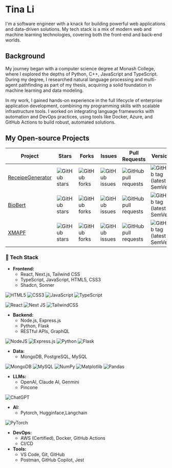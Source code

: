 # Tina Li
I'm a software engineer with a knack for building powerful web applications and data-driven solutions. My tech stack is a mix of modern web and machine learning technologies, covering both the front-end and back-end worlds.
## Background
My journey began with a computer science degree at Monash College, where I explored the depths of Python, C++, JavaScript and TypeScript. During my degree, I researched natural language processing and multi-agent pathfinding as part of my thesis, acquiring a solid foundation in machine learning and data modeling.

In my work, I gained hands-on experience in the full lifecycle of enterprise application development, combining my programming skills with scalable infrastructure tools. I worked on integrating language frameworks with automation and DevOps practices, using tools like Docker, Azure, and GitHub Actions to build robust, automated solutions.

## My Open-source Projects
Project|Stars|Forks|Issues|Pull Requests|Version|License
-|-|-|-|-|-|-
[ReceipeGenerator](https://github.com/tinamola/RecipeGenerator)|![GitHub stars](https://img.shields.io/github/stars/tinamola/RecipeGenerator)|![GitHub forks](https://img.shields.io/github/forks/tinamola/RecipeGenerator)|![GitHub issues](https://img.shields.io/github/issues/tinamola/RecipeGenerator)|![GitHub pull requests](https://img.shields.io/github/issues-pr/tinamola/RecipeGenerator)|![GitHub tag (latest SemVer)](https://img.shields.io/github/v/tag/tinamola/RecipeGenerator?label=version&logo=github)|![GitHub](https://img.shields.io/github/license/tinamola/RecipeGenerator?logo=github)
[BioBert](https://github.com/tinamola/BioBERT)|![GitHub stars](https://img.shields.io/github/stars/tinamola/BioBERT)|![GitHub forks](https://img.shields.io/github/forks/tinamola/BioBERT)|![GitHub issues](https://img.shields.io/github/issues/tinamola/BioBERT)|![GitHub pull requests](https://img.shields.io/github/issues-pr/tinamola/BioBERT)|![GitHub tag (latest SemVer)](https://img.shields.io/github/v/tag/tinamola/BioBERT?label=version&logo=github)|![GitHub](https://img.shields.io/github/license/tinamola/BioBERT?logo=github)
[XMAPF](https://github.com/tinamola/MAPFVisualizer)|![GitHub stars](https://img.shields.io/github/stars/tinamola/MAPFVisualizer)|![GitHub forks](https://img.shields.io/github/forks/tinamola/MAPFVisualizer)|![GitHub issues](https://img.shields.io/github/issues/tinamola/MAPFVisualizer)|![GitHub pull requests](https://img.shields.io/github/issues-pr/tinamola/MAPFVisualizer)|![GitHub tag (latest SemVer)](https://img.shields.io/github/v/tag/tinamola/MAPFVisualizer?label=version&logo=github)|![GitHub](https://img.shields.io/github/license/tinamola/MAPFVisualizer?logo=github)
### 🔧 Tech Stack

- **Frontend:** 
  - React, Next.js, Tailwind CSS
  - TypeScript, JavaScript, HTML5, CSS3
  - Shadcn,  Sonner
 
![HTML5](https://img.shields.io/badge/html5-%23E34F26.svg?style=for-the-badge&logo=html5&logoColor=white)
![CSS3](https://img.shields.io/badge/css3-%231572B6.svg?style=for-the-badge&logo=css3&logoColor=white)
![JavaScript](https://img.shields.io/badge/javascript-%23323330.svg?style=for-the-badge&logo=javascript&logoColor=%23F7DF1E)
![TypeScript](https://img.shields.io/badge/typescript-%23007ACC.svg?style=for-the-badge&logo=typescript&logoColor=white)


![React](https://img.shields.io/badge/react-%2320232a.svg?style=for-the-badge&logo=react&logoColor=%2361DAFB)
![Next JS](https://img.shields.io/badge/Next-black?style=for-the-badge&logo=next.js&logoColor=white)
![TailwindCSS](https://img.shields.io/badge/tailwindcss-%2338B2AC.svg?style=for-the-badge&logo=tailwind-css&logoColor=white)

    
- **Backend:** 
  - Node.js, Express.js
  - Python, Flask
  - RESTful APIs, GraphQL

 ![NodeJS](https://img.shields.io/badge/node.js-6DA55F?style=for-the-badge&logo=node.js&logoColor=white) ![Express.js](https://img.shields.io/badge/express.js-%23404d59.svg?style=for-the-badge&logo=express&logoColor=%2361DAFB) ![Python](https://img.shields.io/badge/python-3670A0?style=for-the-badge&logo=python&logoColor=ffdd54) 
![Flask](https://img.shields.io/badge/flask-%23000.svg?style=for-the-badge&logo=flask&logoColor=white)


- **Data:** 
  - MongoDB, PostgreSQL, MySQL
 
![MongoDB](https://img.shields.io/badge/MongoDB-%234ea94b.svg?style=for-the-badge&logo=mongodb&logoColor=white)
![MySQL](https://img.shields.io/badge/mysql-4479A1.svg?style=for-the-badge&logo=mysql&logoColor=white)
![NumPy](https://img.shields.io/badge/numpy-%23013243.svg?style=for-the-badge&logo=numpy&logoColor=white)
![Matplotlib](https://img.shields.io/badge/Matplotlib-%23ffffff.svg?style=for-the-badge&logo=Matplotlib&logoColor=black)
![Pandas](https://img.shields.io/badge/pandas-%23150458.svg?style=for-the-badge&logo=pandas&logoColor=white)


- **LLMs:**
  - OpenAI, Claude AI, Genmini
  - Pincone

![ChatGPT](https://img.shields.io/badge/chatGPT-74aa9c?style=for-the-badge&logo=openai&logoColor=white)

- **AI:** 
  - Pytorch, Hugginface,Langchain

![PyTorch](https://img.shields.io/badge/PyTorch-%23EE4C2C.svg?style=for-the-badge&logo=PyTorch&logoColor=white)




- **DevOps:** 
  - AWS (Certified), Docker, GitHub Actions
  - CI/CD
- **Tools:** 
  - VS Code, Git, GitHub
  - Postman, GitHub Copilot, Jest
